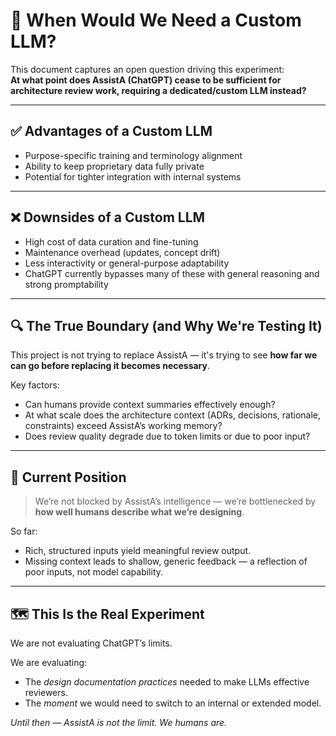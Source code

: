 # 🧠 When Would We Need a Custom LLM?

This document captures an open question driving this experiment:  
**At what point does AssistA (ChatGPT) cease to be sufficient for architecture review work, requiring a dedicated/custom LLM instead?**

---

## ✅ Advantages of a Custom LLM

- Purpose-specific training and terminology alignment
- Ability to keep proprietary data fully private
- Potential for tighter integration with internal systems

---

## ❌ Downsides of a Custom LLM

- High cost of data curation and fine-tuning
- Maintenance overhead (updates, concept drift)
- Less interactivity or general-purpose adaptability
- ChatGPT currently bypasses many of these with general reasoning and strong promptability

---

## 🔍 The True Boundary (and Why We're Testing It)

This project is not trying to replace AssistA — it's trying to see **how far we can go before replacing it becomes necessary**.

Key factors:
- Can humans provide context summaries effectively enough?
- At what scale does the architecture context (ADRs, decisions, rationale, constraints) exceed AssistA’s working memory?
- Does review quality degrade due to token limits or due to poor input?

---

## 🧪 Current Position

> We’re not blocked by AssistA’s intelligence — we’re bottlenecked by **how well humans describe what we’re designing**.

So far:
- Rich, structured inputs yield meaningful review output.
- Missing context leads to shallow, generic feedback — a reflection of poor inputs, not model capability.

---

## 🗺️ This Is the Real Experiment

We are not evaluating ChatGPT’s limits.

We are evaluating:
- The *design documentation practices* needed to make LLMs effective reviewers.
- The *moment* we would need to switch to an internal or extended model.

*Until then — AssistA is not the limit. We humans are.*